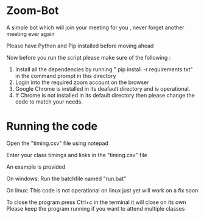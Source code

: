 # Zoom-Bot
 A simple bot which will join your meeting for you , never forget another meeting ever again




Please have Python and Pip installed before moving ahead

Now before you run the script please make sure of the following :
1. Install all the dependencies by running " pip install -r requirements.txt" in the command prompt in this directory
2. Login into the required zoom account on the browser 
3. Google Chrome is installed in its deafault directory and is operational.
4. If Chrome is not installed in its default directory then please change the code to match your needs.


# Running the code

Open the "timing.csv" file using notepad

Enter your class timings and links in the "timing.csv" file

An example is provided

On windows: 
Run the batchfile named "run.bat"

On linux:
This code is not operational on linux just yet will work on a fix soon

To close the program press Ctrl+c in the terminal it will close on its own 
Please keep the program running if you want to attend multiple classes